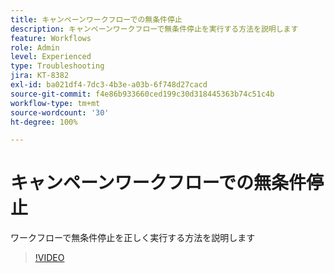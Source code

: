 ```yaml
---
title: キャンペーンワークフローでの無条件停止
description: キャンペーンワークフローで無条件停止を実行する方法を説明します
feature: Workflows
role: Admin
level: Experienced
type: Troubleshooting
jira: KT-8382
exl-id: ba021df4-7dc3-4b3e-a03b-6f748d27cacd
source-git-commit: f4e86b933660ced199c30d318445363b74c51c4b
workflow-type: tm+mt
source-wordcount: '30'
ht-degree: 100%

---
```


# キャンペーンワークフローでの無条件停止

ワークフローで無条件停止を正しく実行する方法を説明します

>[!VIDEO](https://video.tv.adobe.com/v/335887?quality=12&learn=on)
